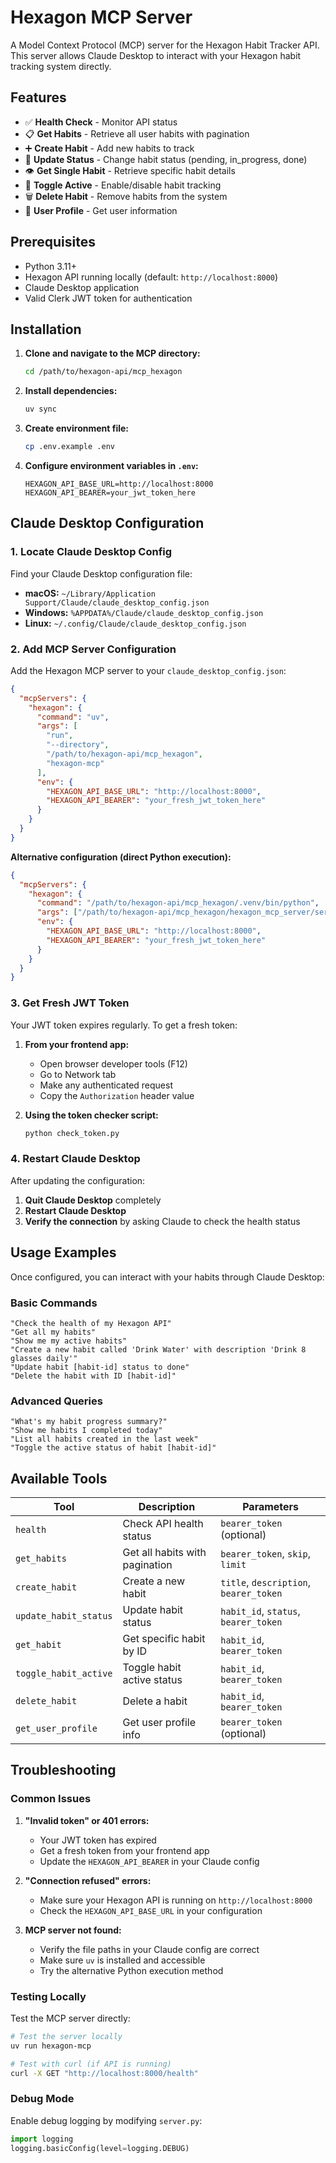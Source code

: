 # Hexagon MCP Server

A Model Context Protocol (MCP) server for the Hexagon Habit Tracker API. This server allows Claude Desktop to interact with your Hexagon habit tracking system directly.

## Features

- ✅ **Health Check** - Monitor API status
- 📋 **Get Habits** - Retrieve all user habits with pagination
- ➕ **Create Habit** - Add new habits to track
- 🔄 **Update Status** - Change habit status (pending, in_progress, done)
- 👁️ **Get Single Habit** - Retrieve specific habit details
- 🔀 **Toggle Active** - Enable/disable habit tracking
- 🗑️ **Delete Habit** - Remove habits from the system
- 👤 **User Profile** - Get user information

## Prerequisites

- Python 3.11+
- Hexagon API running locally (default: `http://localhost:8000`)
- Claude Desktop application
- Valid Clerk JWT token for authentication

## Installation

1. **Clone and navigate to the MCP directory:**

   ```bash
   cd /path/to/hexagon-api/mcp_hexagon
   ```

2. **Install dependencies:**

   ```bash
   uv sync
   ```

3. **Create environment file:**

   ```bash
   cp .env.example .env
   ```

4. **Configure environment variables in `.env`:**
   ```env
   HEXAGON_API_BASE_URL=http://localhost:8000
   HEXAGON_API_BEARER=your_jwt_token_here
   ```

## Claude Desktop Configuration

### 1. Locate Claude Desktop Config

Find your Claude Desktop configuration file:

- **macOS:** `~/Library/Application Support/Claude/claude_desktop_config.json`
- **Windows:** `%APPDATA%/Claude/claude_desktop_config.json`
- **Linux:** `~/.config/Claude/claude_desktop_config.json`

### 2. Add MCP Server Configuration

Add the Hexagon MCP server to your `claude_desktop_config.json`:

```json
{
  "mcpServers": {
    "hexagon": {
      "command": "uv",
      "args": [
        "run",
        "--directory",
        "/path/to/hexagon-api/mcp_hexagon",
        "hexagon-mcp"
      ],
      "env": {
        "HEXAGON_API_BASE_URL": "http://localhost:8000",
        "HEXAGON_API_BEARER": "your_fresh_jwt_token_here"
      }
    }
  }
}
```

**Alternative configuration (direct Python execution):**

```json
{
  "mcpServers": {
    "hexagon": {
      "command": "/path/to/hexagon-api/mcp_hexagon/.venv/bin/python",
      "args": ["/path/to/hexagon-api/mcp_hexagon/hexagon_mcp_server/server.py"],
      "env": {
        "HEXAGON_API_BASE_URL": "http://localhost:8000",
        "HEXAGON_API_BEARER": "your_fresh_jwt_token_here"
      }
    }
  }
}
```

### 3. Get Fresh JWT Token

Your JWT token expires regularly. To get a fresh token:

1. **From your frontend app:**
   - Open browser developer tools (F12)
   - Go to Network tab
   - Make any authenticated request
   - Copy the `Authorization` header value

2. **Using the token checker script:**
   ```bash
   python check_token.py
   ```

### 4. Restart Claude Desktop

After updating the configuration:

1. **Quit Claude Desktop** completely
2. **Restart Claude Desktop**
3. **Verify the connection** by asking Claude to check the health status

## Usage Examples

Once configured, you can interact with your habits through Claude Desktop:

### Basic Commands

```
"Check the health of my Hexagon API"
"Get all my habits"
"Show me my active habits"
"Create a new habit called 'Drink Water' with description 'Drink 8 glasses daily'"
"Update habit [habit-id] status to done"
"Delete the habit with ID [habit-id]"
```

### Advanced Queries

```
"What's my habit progress summary?"
"Show me habits I completed today"
"List all habits created in the last week"
"Toggle the active status of habit [habit-id]"
```

## Available Tools

| Tool                  | Description                    | Parameters                             |
| --------------------- | ------------------------------ | -------------------------------------- |
| `health`              | Check API health status        | `bearer_token` (optional)              |
| `get_habits`          | Get all habits with pagination | `bearer_token`, `skip`, `limit`        |
| `create_habit`        | Create a new habit             | `title`, `description`, `bearer_token` |
| `update_habit_status` | Update habit status            | `habit_id`, `status`, `bearer_token`   |
| `get_habit`           | Get specific habit by ID       | `habit_id`, `bearer_token`             |
| `toggle_habit_active` | Toggle habit active status     | `habit_id`, `bearer_token`             |
| `delete_habit`        | Delete a habit                 | `habit_id`, `bearer_token`             |
| `get_user_profile`    | Get user profile info          | `bearer_token` (optional)              |

## Troubleshooting

### Common Issues

1. **"Invalid token" or 401 errors:**
   - Your JWT token has expired
   - Get a fresh token from your frontend app
   - Update the `HEXAGON_API_BEARER` in your Claude config

2. **"Connection refused" errors:**
   - Make sure your Hexagon API is running on `http://localhost:8000`
   - Check the `HEXAGON_API_BASE_URL` in your configuration

3. **MCP server not found:**
   - Verify the file paths in your Claude config are correct
   - Make sure `uv` is installed and accessible
   - Try the alternative Python execution method

### Testing Locally

Test the MCP server directly:

```bash
# Test the server locally
uv run hexagon-mcp

# Test with curl (if API is running)
curl -X GET "http://localhost:8000/health"
```

### Debug Mode

Enable debug logging by modifying `server.py`:

```python
import logging
logging.basicConfig(level=logging.DEBUG)
```
